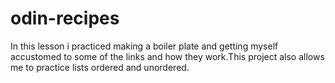 # odin-recipes
In this lesson i practiced making a boiler plate and getting myself accustomed to some of the links and how they work.This project also allows me to practice lists ordered and unordered.
